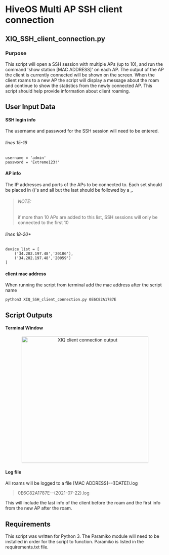 # HiveOS Multi AP SSH client connection
## XIQ_SSH_client_connection.py
### Purpose
This script will open a SSH session with multiple APs (up to 10), and run the command 'show station [MAC ADDRESS]' on each AP. The output of the AP the client is currently connected will be shown on the screen. When the client roams to a new AP the script will display a message about the roam and continue to show the statistics from the newly connected AP. This script should help provide information about client roaming. 

## User Input Data
#### SSH login info
The username and password for the SSH session will need to be entered.
###### lines 15-16
```
username = 'admin'
password = 'Extreme123!'
```
#### AP info
The IP addresses and ports of the APs to be connected to. Each set should be placed in ()'s and all but the last should be followed by a ,. 
>###### NOTE:
>if more than 10 APs are added to this list, SSH sessions will only be connected to the first 10
###### lines 18-20+
```
device_list = [
    ('34.202.197.48','20106'),
    ('34.202.197.48','20059')
]
```
#### client mac address
When running the script from terminal add the mac address after the script name
```
python3 XIQ_SSH_client_connection.py 0E6C82A1787E
```

## Script Outputs
#### Terminal Window

<p align="center">
<img scr="../master/images/XIQ_SSH_client_connection_output.png" alt="XIQ client connection output" height="400px">
</p>

#### Log file
All roams will be logged to a file [MAC ADDRESS]--([DATE]).log

> 0E6C82A1787E--(2021-07-22).log

This will include the last info of the client before the roam and the first info from the new AP after the roam.


## Requirements
This script was written for Python 3. The Paramiko module will need to be installed in order for the script to function. Paramiko is listed in the requirements.txt file.

